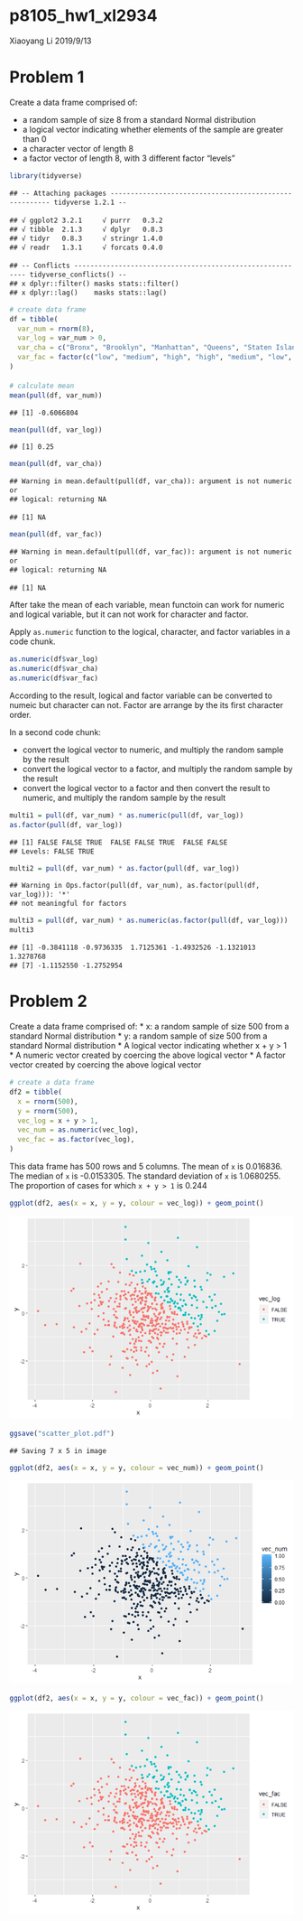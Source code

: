 p8105\_hw1\_xl2934
================
Xiaoyang Li
2019/9/13

# Problem 1

Create a data frame comprised of:

  - a random sample of size 8 from a standard Normal distribution
  - a logical vector indicating whether elements of the sample are
    greater than 0
  - a character vector of length 8
  - a factor vector of length 8, with 3 different factor “levels”

<!-- end list -->

``` r
library(tidyverse)
```

    ## -- Attaching packages ------------------------------------------------------- tidyverse 1.2.1 --

    ## √ ggplot2 3.2.1     √ purrr   0.3.2
    ## √ tibble  2.1.3     √ dplyr   0.8.3
    ## √ tidyr   0.8.3     √ stringr 1.4.0
    ## √ readr   1.3.1     √ forcats 0.4.0

    ## -- Conflicts ---------------------------------------------------------- tidyverse_conflicts() --
    ## x dplyr::filter() masks stats::filter()
    ## x dplyr::lag()    masks stats::lag()

``` r
# create data frame
df = tibble(
  var_num = rnorm(8),
  var_log = var_num > 0,
  var_cha = c("Bronx", "Brooklyn", "Manhattan", "Queens", "Staten Island","Roosevelt Island", "U thant Island", "Marble Hill" ),
  var_fac = factor(c("low", "medium", "high", "high", "medium", "low", "low", "medium"))
)

# calculate mean
mean(pull(df, var_num))
```

    ## [1] -0.6066804

``` r
mean(pull(df, var_log))
```

    ## [1] 0.25

``` r
mean(pull(df, var_cha))
```

    ## Warning in mean.default(pull(df, var_cha)): argument is not numeric or
    ## logical: returning NA

    ## [1] NA

``` r
mean(pull(df, var_fac))
```

    ## Warning in mean.default(pull(df, var_fac)): argument is not numeric or
    ## logical: returning NA

    ## [1] NA

After take the mean of each variable, mean functoin can work for numeric
and logical variable, but it can not work for character and factor.

Apply `as.numeric` function to the logical, character, and factor
variables in a code chunk.

``` r
as.numeric(df$var_log)
as.numeric(df$var_cha)
as.numeric(df$var_fac)
```

According to the result, logical and factor variable can be converted to
numeic but character can not. Factor are arrange by the its first
character order.

In a second code chunk:

  - convert the logical vector to numeric, and multiply the random
    sample by the result
  - convert the logical vector to a factor, and multiply the random
    sample by the result
  - convert the logical vector to a factor and then convert the result
    to numeric, and multiply the random sample by the result

<!-- end list -->

``` r
multi1 = pull(df, var_num) * as.numeric(pull(df, var_log))
as.factor(pull(df, var_log))
```

    ## [1] FALSE FALSE TRUE  FALSE FALSE TRUE  FALSE FALSE
    ## Levels: FALSE TRUE

``` r
multi2 = pull(df, var_num) * as.factor(pull(df, var_log))
```

    ## Warning in Ops.factor(pull(df, var_num), as.factor(pull(df, var_log))): '*'
    ## not meaningful for factors

``` r
multi3 = pull(df, var_num) * as.numeric(as.factor(pull(df, var_log)))
multi3
```

    ## [1] -0.3841118 -0.9736335  1.7125361 -1.4932526 -1.1321013  1.3278768
    ## [7] -1.1152550 -1.2752954

# Problem 2

Create a data frame comprised of: \* x: a random sample of size 500 from
a standard Normal distribution \* y: a random sample of size 500 from a
standard Normal distribution \* A logical vector indicating whether x +
y \> 1 \* A numeric vector created by coercing the above logical vector
\* A factor vector created by coercing the above logical vector

``` r
# create a data frame 
df2 = tibble(
  x = rnorm(500),
  y = rnorm(500), 
  vec_log = x + y > 1,
  vec_num = as.numeric(vec_log),
  vec_fac = as.factor(vec_log),
)
```

This data frame has 500 rows and 5 columns. The mean of `x` is 0.016836.
The median of `x` is -0.0153305. The standard deviation of `x` is
1.0680255. The proportion of cases for which `x + y > 1` is 0.244

``` r
ggplot(df2, aes(x = x, y = y, colour = vec_log)) + geom_point() 
```

![](p8105_hw1_xl2934_files/figure-gfm/problem%202_2-1.png)<!-- -->

``` r
ggsave("scatter_plot.pdf")
```

    ## Saving 7 x 5 in image

``` r
ggplot(df2, aes(x = x, y = y, colour = vec_num)) + geom_point() 
```

![](p8105_hw1_xl2934_files/figure-gfm/problem%202_2-2.png)<!-- -->

``` r
ggplot(df2, aes(x = x, y = y, colour = vec_fac)) + geom_point() 
```

![](p8105_hw1_xl2934_files/figure-gfm/problem%202_2-3.png)<!-- -->
